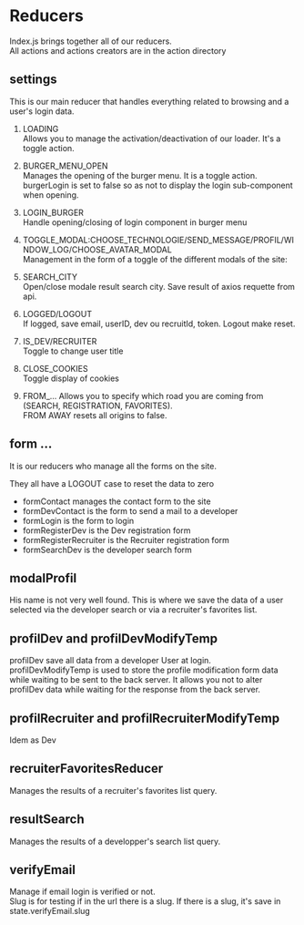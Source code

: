# Reducers

Index.js brings together all of our reducers.  
All actions and actions creators are in the action directory

## settings

This is our main reducer that handles everything related to browsing and a user's login data.  

1. LOADING  
   Allows you to manage the activation/deactivation of our loader. It's a toggle action.

2. BURGER_MENU_OPEN  
   Manages the opening of the burger menu. It is a toggle action.  
   burgerLogin is set to false so as not to display the login sub-component when opening.

3. LOGIN_BURGER  
   Handle opening/closing of login component in burger menu

4. TOGGLE_MODAL:CHOOSE_TECHNOLOGIE/SEND_MESSAGE/PROFIL/WINDOW_LOG/CHOOSE_AVATAR_MODAL  
   Management in the form of a toggle of the different modals of the site:  

5. SEARCH_CITY  
   Open/close modale result search city. Save result of axios requette from api.

6. LOGGED/LOGOUT  
   If logged, save email, userID, dev ou recruitId, token. Logout make reset.

7. IS_DEV/RECRUITER   
   Toggle to change user title

8. CLOSE_COOKIES  
   Toggle display of cookies

9. FROM_...
    Allows you to specify which road you are coming from (SEARCH, REGISTRATION, FAVORITES).  
    FROM AWAY resets all origins to false.

## form ...

It is our reducers who manage all the forms on the site.  

They all have a LOGOUT case to reset the data to zero

- formContact manages the contact form to the site
- formDevContact is the form to send a mail to a developer
- formLogin is the form to login
- formRegisterDev is the Dev registration form
- formRegisterRecruiter is the Recruiter registration form
- formSearchDev is the developer search form

## modalProfil

His name is not very well found. This is where we save the data of a user selected via the developer search or via a recruiter's favorites list.

## profilDev and profilDevModifyTemp

profilDev save all data from a developer User at login.  
profilDevModifyTemp is used to store the profile modification form data while waiting to be sent to the back server. It allows you not to alter profilDev data while waiting for the response from the back server.

## profilRecruiter and profilRecruiterModifyTemp

Idem as Dev

## recruiterFavoritesReducer

Manages the results of a recruiter's favorites list query.  

## resultSearch

Manages the results of a developper's search list query.

## verifyEmail

Manage if email login is verified or not.  
Slug is for testing if in the url there is a slug. If there is a slug, it's save in state.verifyEmail.slug